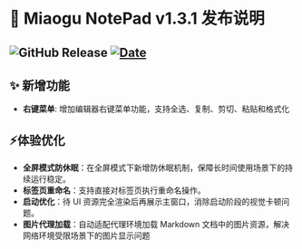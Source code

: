 # 🚀 Miaogu NotePad v1.3.1 发布说明

![GitHub Release](https://img.shields.io/badge/release-v1.3.1-green) [![Date](https://img.shields.io/badge/date-2025--10--06-blue)](https://github.com/hhyufan/miaogu-ide)
---
## ✨ 新增功能
- **右键菜单**: 增加编辑器右键菜单功能，支持全选、复制、剪切、粘贴和格式化
## ⚡体验优化
- **全屏模式防休眠**：在全屏模式下新增防休眠机制，保障长时间使用场景下的持续运行稳定。
- **标签页重命名**：支持直接对标签页执行重命名操作。
- **启动优化**：待 UI 资源完全渲染后再展示主窗口，消除启动阶段的视觉卡顿问题。
- **图片代理加载**：自动适配代理环境加载 Markdown 文档中的图片资源，解决网络环境受限场景下的图片显示问题